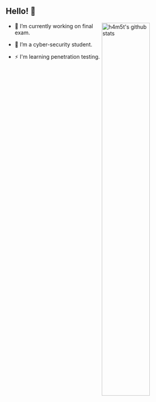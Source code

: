 
## Hello! 👋
<img align="right" alt="h4m5t's github stats" width="50%" src="https://github-readme-stats.vercel.app/api?username=h4m5t&show_icons=true">


- 🔭 I’m currently working on final exam.

- 🌱 I’m a cyber-security student.

- ⚡ I'm learning penetration testing.
